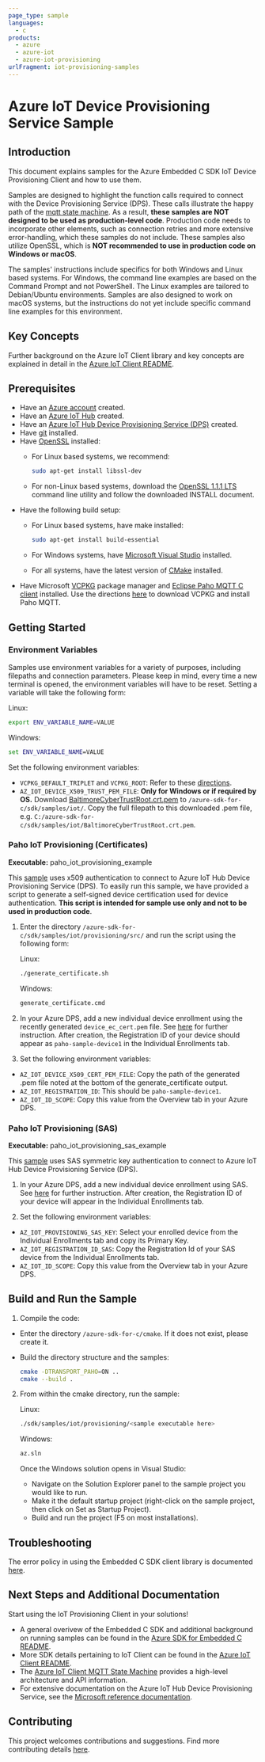 ```yaml
---
page_type: sample
languages:
  - c
products:
  - azure
  - azure-iot
  - azure-iot-provisioning
urlFragment: iot-provisioning-samples
---
```


# Azure IoT Device Provisioning Service Sample

## Introduction

This document explains samples for the Azure Embedded C SDK IoT Device Provisioning Client and how to use them.

Samples are designed to highlight the function calls required to connect with the Device Provisioning Service (DPS). These calls illustrate the happy path of the [mqtt state machine](https://github.com/Azure/azure-sdk-for-c/blob/master/sdk/docs/iot/mqtt_state_machine.md). As a result, **these samples are NOT designed to be used as production-level code**. Production code needs to incorporate other elements, such as connection retries and more extensive error-handling, which these samples do not include. These samples also utilize OpenSSL, which is **NOT recommended to use in production code on Windows or macOS**.

The samples' instructions include specifics for both Windows and Linux based systems. For Windows, the command line examples are based on the Command Prompt and not PowerShell. The Linux examples are tailored to Debian/Ubuntu environments. Samples are also designed to work on macOS systems, but the instructions do not yet include specific command line examples for this environment.

## Key Concepts

Further background on the Azure IoT Client library and key concepts are explained in detail in the [Azure IoT Client README](https://github.com/Azure/azure-sdk-for-c/tree/master/sdk/docs/iot#azure-iot-clients).

## Prerequisites

* Have an [Azure account](https://azure.microsoft.com/en-us/) created.
* Have an [Azure IoT Hub](https://docs.microsoft.com/en-us/azure/iot-hub/iot-hub-create-through-portal) created.
* Have an [Azure IoT Hub Device Provisioning Service (DPS)](https://docs.microsoft.com/en-us/azure/iot-dps/quick-setup-auto-provision) created.
* Have [git](https://git-scm.com/download) installed.
* Have [OpenSSL](https://www.openssl.org/source/) installed:
  * For Linux based systems, we recommend:

    ```bash
    sudo apt-get install libssl-dev
    ```

  * For non-Linux based systems, download the [OpenSSL 1.1.1 LTS](https://www.openssl.org/source/openssl-1.1.1g.tar.gz) command line utility and follow the downloaded INSTALL document.
* Have the following build setup:
  * For Linux based systems, have make installed:

    ```bash
    sudo apt-get install build-essential
    ```

  * For Windows systems, have [Microsoft Visual Studio](https://visualstudio.microsoft.com/downloads/) installed.
  * For all systems, have the latest version of [CMake](https://cmake.org/download) installed.
* Have Microsoft [VCPKG](https://github.com/microsoft/vcpkg) package manager and [Eclipse Paho MQTT C client](https://www.eclipse.org/paho/) installed. Use the directions [here](https://github.com/Azure/azure-sdk-for-c#development-environment) to download VCPKG and install Paho MQTT.

## Getting Started

### Environment Variables

Samples use environment variables for a variety of purposes, including filepaths and connection parameters. Please keep in mind, every time a new terminal is opened, the environment variables will have to be reset. Setting a variable will take the following form:

Linux:

```bash
export ENV_VARIABLE_NAME=VALUE
```

Windows:

```cmd
set ENV_VARIABLE_NAME=VALUE
```

Set the following environment variables:

* `VCPKG_DEFAULT_TRIPLET` and `VCPKG_ROOT`: Refer to these [directions](https://github.com/Azure/azure-sdk-for-c#development-environment).
* `AZ_IOT_DEVICE_X509_TRUST_PEM_FILE`: **Only for Windows or if required by OS.** Download [BaltimoreCyberTrustRoot.crt.pem](https://cacerts.digicert.com/BaltimoreCyberTrustRoot.crt.pem) to `/azure-sdk-for-c/sdk/samples/iot/`. Copy the full filepath to this downloaded .pem file, e.g. `C:/azure-sdk-for-c/sdk/samples/iot/BaltimoreCyberTrustRoot.crt.pem`.

### Paho IoT Provisioning (Certificates)

**Executable:** paho_iot_provisioning_example

This [sample](https://github.com/Azure/azure-sdk-for-c/blob/master/sdk/samples/iot/provisioning/src/paho_iot_provisioning_example.c) uses x509 authentication to connect to Azure IoT Hub Device Provisioning Service (DPS). To easily run this sample, we have provided a script to generate a self-signed device certification used for device authentication. **This script is intended for sample use only and not to be used in production code**.

1. Enter the directory `/azure-sdk-for-c/sdk/samples/iot/provisioning/src/` and run the script using the following form:

    Linux:

    ```bash
    ./generate_certificate.sh
    ```

    Windows:

    ```cmd
    generate_certificate.cmd
    ```

2. In your Azure DPS, add a new individual device enrollment using the recently generated `device_ec_cert.pem` file. See [here](https://docs.microsoft.com/en-us/azure/iot-dps/quick-create-simulated-device-x509#create-a-device-enrollment-entry-in-the-portal) for further instruction. After creation, the Registration ID of your device should appear as `paho-sample-device1` in the Individual Enrollments tab.
3. Set the following environment variables:

* `AZ_IOT_DEVICE_X509_CERT_PEM_FILE`: Copy the path of the generated .pem file noted at the bottom of the generate_certificate output.
* `AZ_IOT_REGISTRATION_ID`: This should be `paho-sample-device1`.
* `AZ_IOT_ID_SCOPE`: Copy this value from the Overview tab in your Azure DPS.

### Paho IoT Provisioning (SAS)

**Executable:** paho_iot_provisioning_sas_example

This [sample](https://github.com/Azure/azure-sdk-for-c/blob/master/sdk/samples/iot/provisioning/src/paho_iot_provisioning_sas_example.c) uses SAS symmetric key authentication to connect to Azure IoT Hub Device Provisioning Service (DPS).

1. In your Azure DPS, add a new individual device enrollment using SAS. See [here](https://docs.microsoft.com/en-us/azure/iot-dps/quick-create-simulated-device-symm-key#create-a-device-enrollment-entry-in-the-portal) for further instruction. After creation, the Registration ID of your device will appear in the Individual Enrollments tab.

2. Set the following environment variables:

* `AZ_IOT_PROVISIONING_SAS_KEY`: Select your enrolled device from the Individual Enrollments tab and copy its Primary Key.
* `AZ_IOT_REGISTRATION_ID_SAS`: Copy the Registration Id of your SAS device from the Individual Enrollments tab.
* `AZ_IOT_ID_SCOPE`: Copy this value from the Overview tab in your Azure DPS.

## Build and Run the Sample

1. Compile the code:

* Enter the directory `/azure-sdk-for-c/cmake`. If it does not exist, please create it.
* Build the directory structure and the samples:

    ```bash
    cmake -DTRANSPORT_PAHO=ON ..
    cmake --build .
    ```

2. From within the cmake directory, run the sample:

    Linux:

    ```bash
    ./sdk/samples/iot/provisioning/<sample executable here>
    ```

    Windows:

    ```cmd
    az.sln
    ```

   Once the Windows solution opens in Visual Studio:
    * Navigate on the Solution Explorer panel to the sample project you would like to run.
    * Make it the default startup project (right-click on the sample project, then click on Set as Startup Project).
    * Build and run the project (F5 on most installations).

## Troubleshooting

The error policy in using the Embedded C SDK client library is documented [here](https://github.com/Azure/azure-sdk-for-c/blob/master/sdk/docs/iot/mqtt_state_machine.md#error-policy).

## Next Steps and Additional Documentation

Start using the IoT Provisioning Client in your solutions!

* A general overivew of the Embedded C SDK and additional background on running samples can be found in the [Azure SDK for Embedded C README](https://github.com/Azure/azure-sdk-for-c#azure-sdk-for-embedded-c).
* More SDK details pertaining to IoT Client can be found in the [Azure IoT Client README](https://github.com/Azure/azure-sdk-for-c/tree/master/sdk/docs/iot#azure-iot-clients).
* The [Azure IoT Client MQTT State Machine](https://github.com/Azure/azure-sdk-for-c/blob/master/sdk/docs/iot/mqtt_state_machine.md) provides a high-level architecture and API information.
* For extensive documentation on the Azure IoT Hub Device Provisioning Service, see the [Microsoft reference documentation](https://docs.microsoft.com/en-us/azure/iot-dps/).

## Contributing

This project welcomes contributions and suggestions. Find more contributing details [here](https://github.com/Azure/azure-sdk-for-c/tree/master#contributing).
